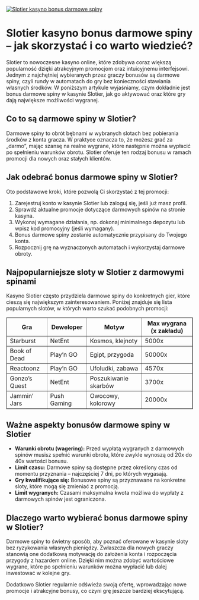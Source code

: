 [![Slotier kasyno bonus darmowe spiny](https://123-caf.pages.dev/gitsignup.png)](https://vrmoo.ru/Bt82HjjY)

<h1>Slotier kasyno bonus darmowe spiny – jak skorzystać i co warto wiedzieć?</h1> <p>Slotier to nowoczesne kasyno online, które zdobywa coraz większą popularność dzięki atrakcyjnym promocjom oraz intuicyjnemu interfejsowi. Jednym z najchętniej wybieranych przez graczy bonusów są darmowe spiny, czyli rundy w automatach do gry bez konieczności stawiania własnych środków. W poniższym artykule wyjaśniamy, czym dokładnie jest bonus darmowe spiny w kasynie Slotier, jak go aktywować oraz które gry dają największe możliwości wygranej.</p>  <h2>Co to są darmowe spiny w Slotier?</h2> <p>Darmowe spiny to obrót bębnami w wybranych slotach bez pobierania środków z konta gracza. W praktyce oznacza to, że możesz grać za „darmo”, mając szansę na realne wygrane, które następnie można wypłacić po spełnieniu warunków obrotu. Slotier oferuje ten rodzaj bonusu w ramach promocji dla nowych oraz stałych klientów.</p>  <h2>Jak odebrać bonus darmowe spiny w Slotier?</h2> <p>Oto podstawowe kroki, które pozwolą Ci skorzystać z tej promocji:</p> <ol>   <li>Zarejestruj konto w kasynie Slotier lub zaloguj się, jeśli już masz profil.</li>   <li>Sprawdź aktualne promocje dotyczące darmowych spinów na stronie kasyna.</li>   <li>Wykonaj wymagane działania, np. dokonaj minimalnego depozytu lub wpisz kod promocyjny (jeśli wymagany).</li>   <li>Bonus darmowe spiny zostanie automatycznie przypisany do Twojego konta.</li>   <li>Rozpocznij grę na wyznaczonych automatach i wykorzystaj darmowe obroty.</li> </ol>  <h2>Najpopularniejsze sloty w Slotier z darmowymi spinami</h2> <p>Kasyno Slotier często przydziela darmowe spiny do konkretnych gier, które cieszą się największym zainteresowaniem. Poniżej znajduje się lista popularnych slotów, w których warto szukać podobnych promocji:</p>  <table border="1" cellpadding="8" cellspacing="0">   <thead>     <tr>       <th>Gra</th>       <th>Deweloper</th>       <th>Motyw</th>       <th>Max wygrana (x zakładu)</th>     </tr>   </thead>   <tbody>     <tr>       <td>Starburst</td>       <td>NetEnt</td>       <td>Kosmos, klejnoty</td>       <td>5000x</td>     </tr>     <tr>       <td>Book of Dead</td>       <td>Play’n GO</td>       <td>Egipt, przygoda</td>       <td>50000x</td>     </tr>     <tr>       <td>Reactoonz</td>       <td>Play’n GO</td>       <td>Ufoludki, zabawa</td>       <td>4570x</td>     </tr>     <tr>       <td>Gonzo’s Quest</td>       <td>NetEnt</td>       <td>Poszukiwanie skarbów</td>       <td>3700x</td>     </tr>     <tr>       <td>Jammin’ Jars</td>       <td>Push Gaming</td>       <td>Owocowy, kolorowy</td>       <td>20000x</td>     </tr>   </tbody> </table>  <h2>Ważne aspekty bonusów darmowe spiny w Slotier</h2> <ul>   <li><strong>Warunki obrotu (wagering):</strong> Przed wypłatą wygranych z darmowych spinów musisz spełnić warunki obrotu, które zwykle wynoszą od 20x do 40x wartości bonusu.</li>   <li><strong>Limit czasu:</strong> Darmowe spiny są dostępne przez określony czas od momentu przyznania – najczęściej 7 dni, po których wygasają.</li>   <li><strong>Gry kwalifikujące się:</strong> Bonusowe spiny są przyznawane na konkretne sloty, które mogą się zmieniać z promocją.</li>   <li><strong>Limit wygranych:</strong> Czasami maksymalna kwota możliwa do wypłaty z darmowych spinów jest ograniczona.</li> </ul>  <h2>Dlaczego warto wybierać bonus darmowe spiny w Slotier?</h2> <p>Darmowe spiny to świetny sposób, aby poznać oferowane w kasynie sloty bez ryzykowania własnych pieniędzy. Zwłaszcza dla nowych graczy stanowią one dodatkową motywację do założenia konta i rozpoczęcia przygody z hazardem online. Dzięki nim można zdobyć wartościowe wygrane, które po spełnieniu warunków można wypłacić lub dalej inwestować w kolejne gry.</p> <p>Dodatkowo Slotier regularnie odświeża swoją ofertę, wprowadzając nowe promocje i atrakcyjne bonusy, co czyni grę jeszcze bardziej ekscytującą.</p>